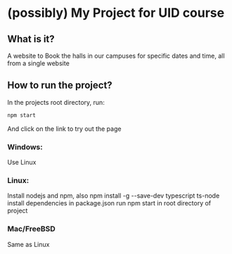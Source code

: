 # (possibly) My Project for UID course

## What is it?
A website to Book the halls in our campuses for specific dates and time, all from a single website

## How to run the project?
In the projects root directory, run:
```bash
npm start
```
And click on the link to try out the page

### Windows:
Use Linux

### Linux:
Install nodejs and npm, also npm install -g --save-dev typescript ts-node\
install dependencies in package.json
run npm start in root directory of project

### Mac/FreeBSD
Same as Linux
